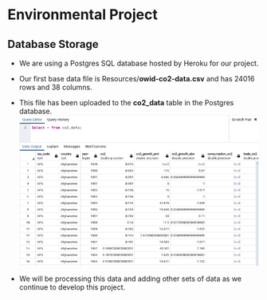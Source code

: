 # Environmental Project

## Database Storage

- We are using a Postgres SQL database hosted by Heroku for our project.

- Our first base data file is Resources/<b>owid-co2-data.csv</b> and has 24016 rows and 38 columns.

- This file has been uploaded to the <b>co2_data</b> table in the Postgres database.<br>
<img src=Resources/co2_data_db.png></img><br>

- We will be processing this data and adding other sets of data as we continue to develop this project.
